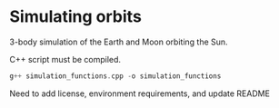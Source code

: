 # Simulating orbits

3-body simulation of the Earth and Moon orbiting the Sun.

C++ script must be compiled.

```cpp
g++ simulation_functions.cpp -o simulation_functions
```

Need to add license, environment requirements, and update README